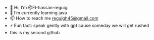 - 👋 Hi, I’m @El-hassan-reguig
- 🌱 I’m currently learning java 
- 📫 How to reach me reguigh45@gmail.com
- ⚡ Fun fact: speak gently with gpt cause someday we will get rushed
- this is my second github 

<!---
El-hassan-reguig/El-hassan-reguig is a ✨ special ✨ repository because its `README.md` (this file) appears on your GitHub profile.
You can click the Preview link to take a look at your changes.Babi zml
--->
